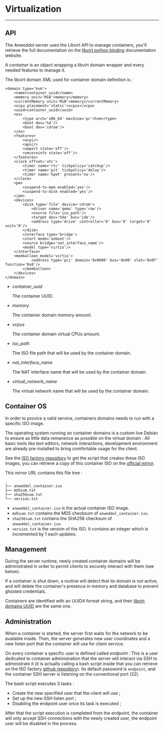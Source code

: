 # Virtualization

----

## API

The Anweddol server uses the Libvirt API to manage containers, you'll retrieve the full documentation on the [libvirt python binding](https://www.libvirt.org/docs/libvirt-appdev-guide-python/en-US/html/) documentation website.

A *container* is an object wrapping a libvirt domain wrapper and every needed features to manage it.

The libvirt domain XML used for container domain definition is : 

```
<domain type='kvm'>
	<name>container_uuid</name>
	<memory unit='MiB'>memory</memory>
	<currentMemory unit='MiB'>memory</currentMemory>
	<vcpu placement='static'>vcpus</vcpu>
	<uuid>container_uuid</uuid>
	<os>
		<type arch='x86_64' machine='pc'>hvm</type>
		<boot dev='hd'/>
		<boot dev='cdrom'/>
	</os>
	<features>
		<acpi/>
		<apic/>
		<vmport state='off'/>
        <vmcoreinfo state='off'/>
	</features>
	<clock offset='utc'>
		<timer name='rtc' tickpolicy='catchup'/>
		<timer name='pit' tickpolicy='delay'/>
		<timer name='hpet' present='no'/>
	</clock>
	<pm>
		<suspend-to-mem enabled='yes'/>
		<suspend-to-disk enabled='yes'/>
	</pm>
	<devices>
		<disk type='file' device='cdrom'>
			<driver name='qemu' type='raw'/>
			<source file='iso_path'/>
			<target dev='hda' bus='ide'/>
			<address type='drive' controller='0' bus='0' target='0' unit='0'/>
		</disk>
		<interface type='bridge'>
        <start mode='onboot'/>
        <source bridge='nat_interface_name'/> 
        <model type='virtio'/>
    </interface>
    <memballoon model='virtio'>
			<address type='pci' domain='0x0000' bus='0x00' slot='0x07' function='0x0'/>
		</memballoon>
	</devices>
</domain>
```

- *container_uuid*

  The container UUID.

- *memory*

  The container domain memory amount.

- *vcpus*

  The container domain virtual CPUs amount.

- *iso_path*

  The ISO file path that will be used by the container domain.

- *nat_interface_name*

  The NAT interface name that will be used by the container domain.

- *virtual_network_name*

  The virtual network name that will be used by the container domain.

## Container OS

In order to provice a valid service, containers domains needs to run with a specific ISO image.

The operating system running on container domains is a custom live Debian to ensure as little data remanence as possible on the virtual domain : All basic tools like text editors, network interactions, development environment are already pre-installed to bring comfortable usage for the client.

See the [ISO factory repository](https://github.com/the-anweddol-project/Anweddol-ISO-factory) to get the script that creates these ISO images, you can retrieve a copy of this container ISO on the [official mirror](https://mega.nz/folder/BTFyVCLB#DNC2K8Lmhgbk6QWrVpeznw).

This mirror URL contains this file tree : 

```
.
├── anweddol_container.iso
├── md5sum.txt
├── sha256sum.txt
└── version.txt
```

- `anweddol_container.iso` is the actual container ISO image.
- `md5sum.txt` contains the MD5 checksum of `anweddol_container.iso`.
- `sha256sum.txt` contains the SHA256 checksum of `anweddol_container.iso`.
- `version.txt` is the version of the ISO. It contains an integer which is incremented by 1 each updates.

## Management

During the server runtime, newly created container domains will be administrated in order to permit clients to securely interact with them (see below).

If a container is shut down, a routine will detect that its domain is not active, and will delete the container's presence in memory and database to prevent ghosted credentials.

Containers are identified with an UUID4 format string, and their [libvirt domains UUID](https://libvirt.gitlab.io/libvirt-appdev-guide-python/libvirt_application_development_guide_using_python-Guest_Domains-Information-UUID.html) are the same one.

## Administration

When a container is started, the server first waits for the network to be available inside. Then, the server generates new user coordinates and a new listen port that the container will use for client service.

On every container a specific user is defined called *endpoint* : This is a user dedicated to container administration that the server will interact via SSH to administrate it (it is actually calling a bash script inside that you can retrieve on the ISO factory [github repository](https://github.com/the-anweddol-project/Anweddol-ISO-factory)). Its default password is `endpoint`, and the container SSH server is listening on the conventional port (22).

The bash script executes 3 tasks : 

- Create the new specified user that the client will use ;
- Set up the new SSH listen port ;
- Disabling the endpoint user once its task is executed ;

After that the script execution is completed from the endpoint, the container will only accept SSH connections with the newly created user, the endpoint user will be disabled in the process.